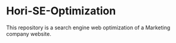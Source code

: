 # Hori-SE-Optimization

This repository is a search engine web optimization of a Marketing company website.
